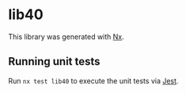 # lib40

This library was generated with [Nx](https://nx.dev).


## Running unit tests

Run `nx test lib40` to execute the unit tests via [Jest](https://jestjs.io).


